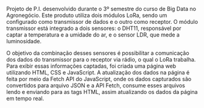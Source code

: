 Projeto de P.I. desenvolvido durante o 3º semestre do curso de Big Data no Agronegócio.
Este produto utiliza dois módulos LoRa, sendo um configurado como transmissor de dados e o outro como receptor. 
O módulo transmissor está integrado a dois sensores: o DHT11, responsável por captar a temperatura e a umidade do ar, e o sensor LDR, que mede a luminosidade.

O objetivo da combinação desses sensores é possibilitar a comunicação dos dados do transmissor para o receptor via rádio, o qual o LoRa trabalha. Para exibir essas informações captadas, foi criada uma página web utilizando HTML, CSS e JavaScript. 
A atualização dos dados na página é feita por meio da Fetch API do JavaScript, onde os dados capturados são convertidos para arquivo JSON e a API Fetch, consume esses arquivos lendo e enviando para as tags HTML, assim atualizando os dados da página em tempo real.
